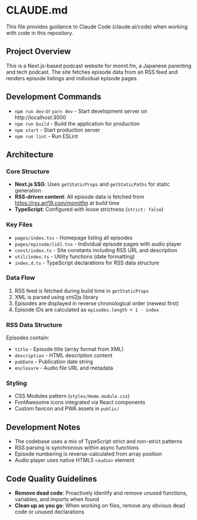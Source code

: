 # CLAUDE.md

This file provides guidance to Claude Code (claude.ai/code) when working with code in this repository.

## Project Overview

This is a Next.js-based podcast website for momit.fm, a Japanese parenting and tech podcast. The site fetches episode data from an RSS feed and renders episode listings and individual episode pages.

## Development Commands

- `npm run dev` or `yarn dev` - Start development server on http://localhost:3000
- `npm run build` - Build the application for production
- `npm start` - Start production server
- `npm run lint` - Run ESLint

## Architecture

### Core Structure
- **Next.js SSG**: Uses `getStaticProps` and `getStaticPaths` for static generation
- **RSS-driven content**: All episode data is fetched from https://rss.art19.com/momitfm at build time
- **TypeScript**: Configured with loose strictness (`strict: false`)

### Key Files
- `pages/index.tsx` - Homepage listing all episodes
- `pages/episode/[id].tsx` - Individual episode pages with audio player
- `const/index.ts` - Site constants including RSS URL and description
- `util/index.ts` - Utility functions (date formatting)
- `index.d.ts` - TypeScript declarations for RSS data structure

### Data Flow
1. RSS feed is fetched during build time in `getStaticProps`
2. XML is parsed using xml2js library
3. Episodes are displayed in reverse chronological order (newest first)
4. Episode IDs are calculated as `episodes.length + 1 - index`

### RSS Data Structure
Episodes contain:
- `title` - Episode title (array format from XML)
- `description` - HTML description content
- `pubDate` - Publication date string
- `enclosure` - Audio file URL and metadata

### Styling
- CSS Modules pattern (`styles/Home.module.css`)
- FontAwesome icons integrated via React components
- Custom favicon and PWA assets in `public/`

## Development Notes

- The codebase uses a mix of TypeScript strict and non-strict patterns
- RSS parsing is synchronous within async functions
- Episode numbering is reverse-calculated from array position
- Audio player uses native HTML5 `<audio>` element

## Code Quality Guidelines

- **Remove dead code**: Proactively identify and remove unused functions, variables, and imports when found
- **Clean up as you go**: When working on files, remove any obvious dead code or unused declarations
